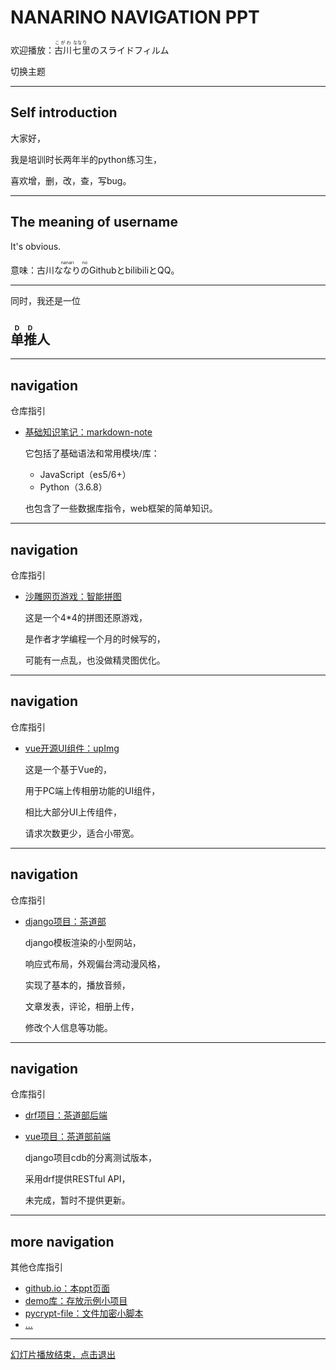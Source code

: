 # NANARINO NAVIGATION PPT

欢迎播放：<ruby>古川<rp>(<rp><rt>こがわ</rt><rp>)</rp>七<rp>(</rp><rt>&nbsp;なな</rt><rp>)</rp>里<rp>(</rp><rt>り&nbsp;</rt><rp>)</rp></ruby>のスライドフィルム

<a onclick="if(window.a===undefined){window.a=true};document.getElementById('theme').href=location.origin+'/css/theme/'+['black','white'][Number(window.a)]+'.css';window.a=!window.a">切换主题</a>

---

## Self introduction

大家好，

我是培训时长两年半的python练习生，

喜欢增，删，改，查，写bug。

---

## The meaning of username

It's obvious.

意味：古川<ruby>ななり<rp>(</rp><rt>nanari</rt><rp>)</rp></rp>の<rp>(</rp><rt>no</rt><rp>)</rp></ruby>GithubとbilibiliとQQ。

---

同时，我还是一位

## <ruby>单<rp>(</rp><rt>D</rt><rp>)</rp></rp>推<rp>(</rp><rt>D</rt><rp>)</rp></ruby>人

---

## navigation

仓库指引

- <a href="https://nanarino.github.io/markdown-note/" target="_blank">基础知识笔记：markdown-note</a>

  它包括了基础语法和常用模块/库：

  - JavaScript（es5/6+）
  - Python（3.6.8）

  也包含了一些数据库指令，web框架的简单知识。

---

## navigation

仓库指引

- <a href="https://nanarino.github.io/jigsaw/" target="_blank">沙雕网页游戏：智能拼图</a>

  这是一个4*4的拼图还原游戏，

  是作者才学编程一个月的时候写的，

  可能有一点乱，也没做精灵图优化。

---

## navigation

仓库指引

- <a href="https://github.com/nanarino/vue-upImg" target="_blank">vue开源UI组件：upImg</a>

  这是一个基于Vue的，

  用于PC端上传相册功能的UI组件，

  相比大部分UI上传组件，

  请求次数更少，适合小带宽。

---

## navigation

仓库指引

- <a href="https://github.com/nanarino/cdb" target="_blank">django项目：茶道部</a>

  django模板渲染的小型网站，

  响应式布局，外观偏台湾动漫风格，

  实现了基本的，播放音频，

  文章发表，评论，相册上传，

  修改个人信息等功能。

---

## navigation

仓库指引

- <a href="https://github.com/nanarino/REST_cdb" target="_blank">drf项目：茶道部后端</a>

- <a href="https://github.com/nanarino/SPA_cdb" target="_blank">vue项目：茶道部前端</a>

  django项目cdb的分离测试版本，

  采用drf提供RESTful API，

  未完成，暂时不提供更新。

---

## more navigation

其他仓库指引

- <a href="https://github.com/nanarino/nanarino.github.io" target="_blank">github.io：本ppt页面</a>
- <a href="https://github.com/nanarino/demo" target="_blank">demo库：存放示例小项目</a>
- <a href="https://github.com/nanarino/pycrypt-file" target="_blank">pycrypt-file：文件加密小脚本</a>
- <a href="https://github.com/nanarino?tab=repositories" target="_blank">...</a>

---

<a href="javascript:window.location.href='about:blank';window.close();">幻灯片播放结束，点击退出</a>
